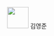 <div style="diplay:flex; justify-content: center;">
  <img src='https://pbs.twimg.com/profile_images/1414990564408262661/r6YemvF9_400x400.jpg' width="50"/>
  <span color="red">김영준</span>
</div>
<!--
**kyjprograming/kyjprograming** is a ✨ _special_ ✨ repository because its `README.md` (this file) appears on your GitHub profile.

Here are some ideas to get you started:

- 🔭 I’m currently working on ...
- 🌱 I’m currently learning ...
- 👯 I’m looking to collaborate on ...
- 🤔 I’m looking for help with ...
- 💬 Ask me about ...
- 📫 How to reach me: ...
- 😄 Pronouns: ...
- ⚡ Fun fact: ...
-->
